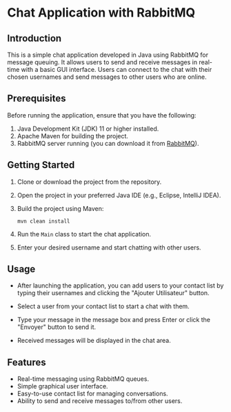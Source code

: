 # Chat Application with RabbitMQ

## Introduction

This is a simple chat application developed in Java using RabbitMQ for message queuing. It allows users to send and receive messages in real-time with a basic GUI interface. Users can connect to the chat with their chosen usernames and send messages to other users who are online.

## Prerequisites

Before running the application, ensure that you have the following:

1. Java Development Kit (JDK) 11 or higher installed.
2. Apache Maven for building the project.
3. RabbitMQ server running (you can download it from [RabbitMQ](https://www.rabbitmq.com/download.html)).

## Getting Started

1. Clone or download the project from the repository.

2. Open the project in your preferred Java IDE (e.g., Eclipse, IntelliJ IDEA).

3. Build the project using Maven:

   ```
   mvn clean install
   ```

4. Run the `Main` class to start the chat application.

5. Enter your desired username and start chatting with other users.

## Usage

- After launching the application, you can add users to your contact list by typing their usernames and clicking the "Ajouter Utilisateur" button.

- Select a user from your contact list to start a chat with them.

- Type your message in the message box and press Enter or click the "Envoyer" button to send it.

- Received messages will be displayed in the chat area.

## Features

- Real-time messaging using RabbitMQ queues.
- Simple graphical user interface.
- Easy-to-use contact list for managing conversations.
- Ability to send and receive messages to/from other users.
